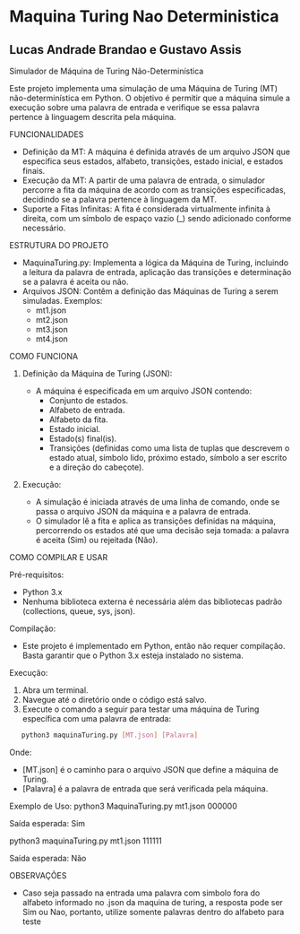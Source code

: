 # Maquina Turing Nao Deterministica

## Lucas Andrade Brandao e Gustavo Assis

Simulador de Máquina de Turing Não-Determinística

Este projeto implementa uma simulação de uma Máquina de Turing (MT) não-determinística em Python. O objetivo é permitir que a máquina simule a execução sobre uma palavra de entrada e verifique se essa palavra pertence à linguagem descrita pela máquina.

FUNCIONALIDADES
- Definição da MT: A máquina é definida através de um arquivo JSON que especifica seus estados, alfabeto, transições, estado inicial, e estados finais.
- Execução da MT: A partir de uma palavra de entrada, o simulador percorre a fita da máquina de acordo com as transições especificadas, decidindo se a palavra pertence à linguagem da MT.
- Suporte a Fitas Infinitas: A fita é considerada virtualmente infinita à direita, com um símbolo de espaço vazio (_) sendo adicionado conforme necessário.

ESTRUTURA DO PROJETO
- MaquinaTuring.py: Implementa a lógica da Máquina de Turing, incluindo a leitura da palavra de entrada, aplicação das transições e determinação se a palavra é aceita ou não.
- Arquivos JSON: Contêm a definição das Máquinas de Turing a serem simuladas. Exemplos:
  - mt1.json
  - mt2.json
  - mt3.json
  - mt4.json

COMO FUNCIONA
1. Definição da Máquina de Turing (JSON):
   - A máquina é especificada em um arquivo JSON contendo:
     - Conjunto de estados.
     - Alfabeto de entrada.
     - Alfabeto da fita.
     - Estado inicial.
     - Estado(s) final(is).
     - Transições (definidas como uma lista de tuplas que descrevem o estado atual, símbolo lido, próximo estado, símbolo a ser escrito e a direção do cabeçote).

2. Execução:
   - A simulação é iniciada através de uma linha de comando, onde se passa o arquivo JSON da máquina e a palavra de entrada.
   - O simulador lê a fita e aplica as transições definidas na máquina, percorrendo os estados até que uma decisão seja tomada: a palavra é aceita (Sim) ou rejeitada (Não).

COMO COMPILAR E USAR

Pré-requisitos:
- Python 3.x
- Nenhuma biblioteca externa é necessária além das bibliotecas padrão (collections, queue, sys, json).

Compilação:
- Este projeto é implementado em Python, então não requer compilação. Basta garantir que o Python 3.x esteja instalado no sistema.

Execução:
1. Abra um terminal.
2. Navegue até o diretório onde o código está salvo.
3. Execute o comando a seguir para testar uma máquina de Turing específica com uma palavra de entrada:

```bash
   python3 maquinaTuring.py [MT.json] [Palavra]
```
   Onde:
   - [MT.json] é o caminho para o arquivo JSON que define a máquina de Turing.
   - [Palavra] é a palavra de entrada que será verificada pela máquina.

Exemplo de Uso:
python3 MaquinaTuring.py mt1.json 000000

Saída esperada:
Sim

python3 maquinaTuring.py mt1.json 111111

Saída esperada:
Não

OBSERVAÇÕES

- Caso seja passado na entrada uma palavra com simbolo fora do alfabeto informado no .json da maquina de turing, a resposta pode ser Sim ou Nao, portanto, utilize somente palavras dentro do alfabeto para teste
